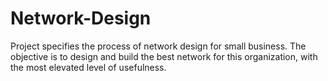 # Network-Design
Project specifies the process of network design for small business. The objective is to design and build the best network for this organization, with the most elevated level of usefulness.
